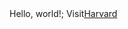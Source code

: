 <html lang="en">
  <body>
    Hello, world!;
    Visit<a href="https://www.harvard.edu/">Harvard</a>
  </body>
</html>
